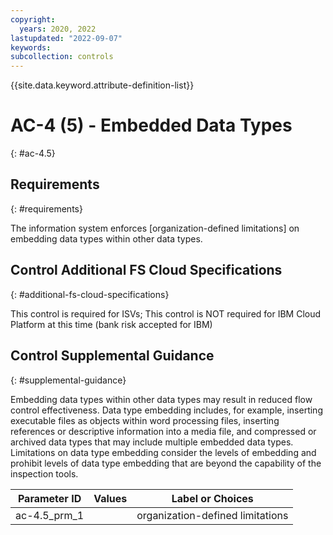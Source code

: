 ```yaml
---
copyright:
  years: 2020, 2022
lastupdated: "2022-09-07"
keywords: 
subcollection: controls
---
```



{{site.data.keyword.attribute-definition-list}}


# AC-4 (5) - Embedded Data Types
{: #ac-4.5}

## Requirements
{: #requirements}

The information system enforces [organization-defined limitations] on embedding data types within other data types.

## Control Additional FS Cloud Specifications
{: #additional-fs-cloud-specifications}

This control is required for ISVs; This control is NOT required for IBM Cloud Platform at this time (bank risk accepted for IBM)

## Control Supplemental Guidance
{: #supplemental-guidance}

Embedding data types within other data types may result in reduced flow control effectiveness. Data type embedding includes, for example, inserting executable files as objects within word processing files, inserting references or descriptive information into a media file, and compressed or archived data types that may include multiple embedded data types. Limitations on data type embedding consider the levels of embedding and prohibit levels of data type embedding that are beyond the capability of the inspection tools.

| Parameter ID | Values | Label or Choices |
|---|---|---|
| ac-4.5_prm_1 |  | organization-defined limitations |


